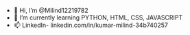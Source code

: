- 👋 Hi, I’m @Milind12219782  
- 🌱 I’m currently learning PYTHON, HTML, CSS, JAVASCRIPT
- 📫 LinkedIn- linkedin.com/in/kumar-milind-34b740257

<!---
Milind12219782/Milind12219782 is a ✨ special ✨ repository because its `README.md` (this file) appears on your GitHub profile.
You can click the Preview link to take a look at your changes.
--->
